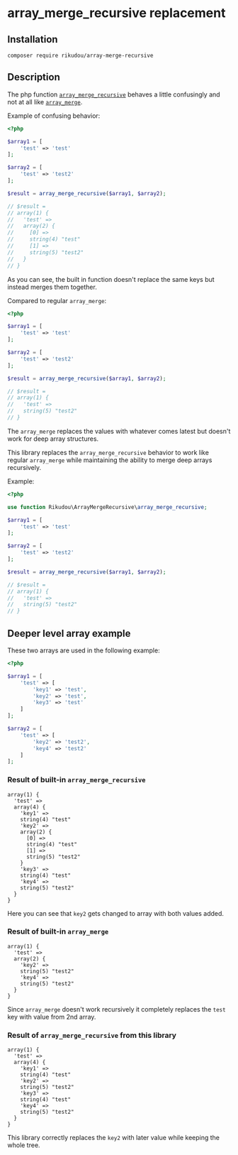 # array_merge_recursive replacement

## Installation

`composer require rikudou/array-merge-recursive`

## Description

The php function [`array_merge_recursive`](https://www.php.net/manual/en/function.array-merge-recursive.php)
behaves a little confusingly and not at all like
[`array_merge`](https://www.php.net/manual/en/function.array-merge.php).

Example of confusing behavior:

```php
<?php

$array1 = [
    'test' => 'test'
];

$array2 = [
    'test' => 'test2'
];

$result = array_merge_recursive($array1, $array2);

// $result = 
// array(1) {
//   'test' =>
//   array(2) {
//     [0] =>
//     string(4) "test"
//     [1] =>
//     string(5) "test2"
//   }
// }
```

As you can see, the built in function doesn't replace the same
keys but instead merges them together.

Compared to regular `array_merge`:

```php
<?php

$array1 = [
    'test' => 'test'
];

$array2 = [
    'test' => 'test2'
];

$result = array_merge_recursive($array1, $array2);

// $result = 
// array(1) {
//   'test' =>
//   string(5) "test2"
// }
```

The `array_merge` replaces the values with whatever comes
latest but doesn't work for deep array structures.

This library replaces the `array_merge_recursive` behavior to work
like regular `array_merge` while maintaining the ability
to merge deep arrays recursively.

Example:

```php
<?php

use function Rikudou\ArrayMergeRecursive\array_merge_recursive;

$array1 = [
    'test' => 'test'
];

$array2 = [
    'test' => 'test2'
];

$result = array_merge_recursive($array1, $array2);

// $result = 
// array(1) {
//   'test' =>
//   string(5) "test2"
// }
```

## Deeper level array example

These two arrays are used in the following example:

```php
<?php

$array1 = [
    'test' => [
        'key1' => 'test',
        'key2' => 'test',
        'key3' => 'test'
    ]
];

$array2 = [
    'test' => [
        'key2' => 'test2',
        'key4' => 'test2'
    ]
];
```

### Result of built-in `array_merge_recursive`

```
array(1) {
  'test' =>
  array(4) {
    'key1' =>
    string(4) "test"
    'key2' =>
    array(2) {
      [0] =>
      string(4) "test"
      [1] =>
      string(5) "test2"
    }
    'key3' =>
    string(4) "test"
    'key4' =>
    string(5) "test2"
  }
}
```

Here you can see that `key2` gets changed to array with both values
added.

### Result of built-in `array_merge`

```
array(1) {
  'test' =>
  array(2) {
    'key2' =>
    string(5) "test2"
    'key4' =>
    string(5) "test2"
  }
}
```
Since `array_merge` doesn't work recursively it completely replaces
the `test` key with value from 2nd array.

### Result of `array_merge_recursive` from this library

```
array(1) {
  'test' =>
  array(4) {
    'key1' =>
    string(4) "test"
    'key2' =>
    string(5) "test2"
    'key3' =>
    string(4) "test"
    'key4' =>
    string(5) "test2"
  }
}
```

This library correctly replaces the `key2` with later value
while keeping the whole tree.
